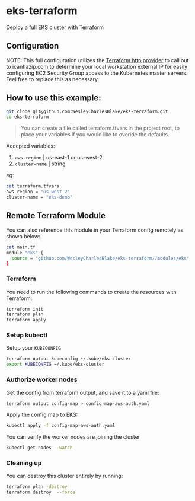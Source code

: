 # eks-terraform
Deploy a full EKS cluster with Terraform

## Configuration

NOTE: This full configuration utilizes the [Terraform http provider](https://www.terraform.io/docs/providers/http/index.html) to call out to icanhazip.com to determine your local workstation external IP for easily configuring EC2 Security Group access to the Kubernetes master servers. Feel free to replace this as necessary.


## How to use this example:

```bash
git clone git@github.com:WesleyCharlesBlake/eks-terraform.git
cd eks-terraform
```

> You can create a file called terraform.tfvars in the project root, to place your variables if you would like to overide the defaults.

Accepted variables:

1. `aws-region` | us-east-1 or us-west-2
2. `cluster-name` | string

eg:

```bash
cat terraform.tfvars
aws-region = "us-west-2"
cluster-name = "eks-demo"
```

## Remote Terraform Module

You can also reference this module in your Terraform config remotely as shown below:

```bash
cat main.tf
module "eks" {
  source = "github.com/WesleyCharlesBlake/eks-terraform//modules/eks"
}
```

### Terraform

You need to run the following commands to create the resources with Terraform:

```bash
terraform init
terraform plan
terraform apply
```

### Setup kubectl

Setup your `KUBECONFIG`

```bash
terraform output kubeconfig ~/.kube/eks-cluster
export KUBECONFIG ~/.kube/eks-cluster
```

### Authorize worker nodes

Get the config from terraform output, and save it to a yaml file:

```bash
terraform output config-map > config-map-aws-auth.yaml
```

Apply the config map to EKS:

```bash
kubectl apply -f config-map-aws-auth.yaml
```

You can verify the worker nodes are joining the cluster

```bash
kubectl get nodes --watch
```

### Cleaning up

You can destroy this cluster entirely by running:

```bash
terraform plan -destroy
terraform destroy  --force
```